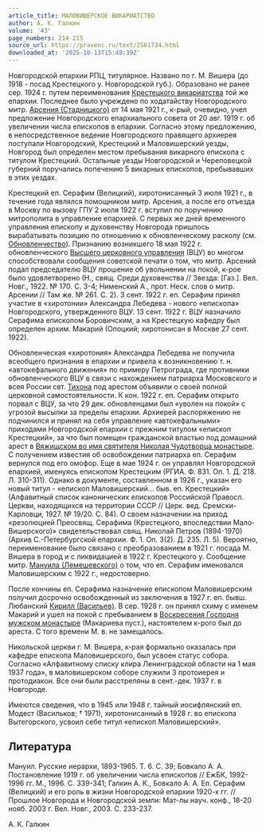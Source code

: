 ```yaml
---
article_title: МАЛОВИШЕРСКОЕ ВИКАРИАТСТВО
author: А. К. Галкин
volume: '43'
page_numbers: 214-215
source_url: https://pravenc.ru/text/2561734.html
downloaded_at: '2025-10-13T15:49:39Z'
---
```


Новгородской епархии РПЦ, титулярное. Названо по г. М. Вишера (до 1918 - посад Крестецкого у. Новгородской губ.). Образовано не ранее сер. 1924 г. путем переименования [Крестецкого викариатства](<https://pravenc.ru/text/Крестецкого викариатства.html>) той же епархии. Последнее было учреждено по ходатайству Новгородского митр. [Арсения (Стадницкого)](<https://pravenc.ru/text/Арсения (Стадницкого).html>) от 14 мая 1921 г., к-рый, очевидно, учел предложение Новгородского епархиального совета от 20 авг. 1919 г. об увеличении числа епископов в епархии. Согласно этому предложению, в непосредственное ведение Новгородского правящего архиерея поступали Новгородский, Крестецкий и Маловишерский уезды, Новгород был определен местом пребывания викарного епископа с титулом Крестецкий. Остальные уезды Новгородской и Череповецкой губерний поручались попечению 5 викарных епископов, пребывавших в этих уездах.

Крестецкий еп. Серафим (Велицкий), хиротонисанный 3 июля 1921 г., в течение года являлся помощником митр. Арсения, а после его отъезда в Москву по вызову ГПУ 2 июля 1922 г. вступил по поручению митрополита в управление епархией. С первых же дней временного управления епископу и духовенству Новгорода пришлось вырабатывать позицию по отношению к обновленческому расколу (см. [Обновленчество](https://pravenc.ru/text/Обновленчество.html)). Признанию возникшего 18 мая 1922 г. обновленческого [Высшего церковного управления](<https://pravenc.ru/text/Высшее Церковное Управление.html>) (ВЦУ) во многом способствовали сообщения советской печати о том, что митр. Арсений подал председателю ВЦУ прошение об увольнении на покой, к-рое было удовлетворено (Н., свящ. Среди духовенства // Звезда: [Газ.]. Вел. Новг., 1922. № 170. С. 3-4; Нименский А., прот. Неск. слов о митр. Арсении // Там же. № 261. С. 2). 3 сент. 1922 г. еп. Серафим принял участие в «хиротонии» Александра Лебедева - нового «епископа» Новгородского, утвержденного ВЦУ. 13 сент. 1922 г. ВЦУ назначило Серафима епископом Боровичским, а на Крестецкую кафедру был определен архим. Макарий (Опоцкий; хиротонисан в Москве 27 сент. 1922).

Обновленческая «хиротония» Александра Лебедева не получила всеобщего признания в епархии и привела к возникновению т. н. «автокефального движения» по примеру Петрограда, где противники обновленческого ВЦУ в связи с нахождением патриарха Московского и всея России свт. [Тихона](https://pravenc.ru/text/Тихон.html) под арестом объявили о своей полной церковной самостоятельности. К кон. 1922 г. еп. Серафим открыто порвал с ВЦУ, за что 29 дек. обновленцами был «уволен на покой» с угрозой высылки за пределы епархии. Архиерей распоряжению не подчинился и принял на себя управление «автокефальными» приходами Новгородской епархии с прежним титулом «епископ Крестецкий», за что был помещен гражданской властью под домашний арест в [Вяжищском во имя святителя Николая Чудотворца монастыре](<https://pravenc.ru/text/Вяжищском во имя святителя Николая Чудотворца монастыре.html>). С получением известия об освобождении патриарха еп. Серафим вернулся под его омофор. Еще в мае 1924 г. он управлял Новгородской епархией, именуясь епископом Крестецким (РГИА. Ф. 831. Оп. 1. Д. 218. Л. 310-311). Однако в документе, составленном в 1926 г., указан его новый титул - «епископ Маловишерский… быв. еп. Крестецкий» (Алфавитный список канонических епископов Российской Правосл. Церкви, находящихся на территории СССР // Церк. вед. Сремски-Карловци, 1927. № 19/20. С. 84). О своем назначении на приход «резолюцией Преосвящ. Серафима (Крестецкого, впоследствии Мало-Вишерского)» свидетельствовал свящ. Николай Петров (1894-1970) (Архив С.-Петербургской епархии. Ф. 1. Оп. 3(2). Д. 235. Л. 5). Вероятно, переименование было связано с преобразованием в 1921 г. посада М. Вишера в город и с ликвидацией в 1922 г. Крестецкого у. Сообщение митр. [Мануила (Лемешевского)](<https://pravenc.ru/text/Мануила (Лемешевского).html>) о том, что еп. Серафим именовался Маловишерским с 1922 г., недостоверно.

После кончины еп. Серафима назначение епископом Маловишерским получил досрочно освобожденный из заключения в 1927 г. еп. бывш. Любанский [Кирилл (Васильев)](<https://pravenc.ru/text/Кирилл (Васильев).html>). В сер. 1928 г. он принял схиму с именем Макарий и ушел на покой с пребыванием в [Воскресения Господня мужском монастыре](<https://pravenc.ru/text/Воскресения Господня мужском монастыре.html>) (Макариева пуст.), настоятелем к-рого был до ареста. С того времени М. в. не замещалось.

Никольской церкви г. М. Вишера, к-рая формально оказалась при кафедре епископа Маловишерского, был усвоен статус собора. Согласно «Алфавитному списку клира Ленинградской области на 1 мая 1937 года», в маловишерском соборе служили 3 протоиерея и протодиакон. Все они были расстреляны в сент.-дек. 1937 г. в Новгороде.

Имеются сведения, что в 1945 или 1948 г. тайный иосифлянский еп. Модест (Васильков; † 1971), хиротонисанный в 1928 г. во епископа Вытегорского, усвоил себе титул «епископ Маловишерский».

## Литература

Мануил. Русские иерархи, 1893-1965. Т. 6. С. 39; Бовкало А. А. Постановление 1919 г. об увеличении числа епископов // ЕжБК, 1992-1996 гг. М., 1996. С. 339-341; Галкин А. К., Бовкало А. А. Еп. Серафим (Велицкий) и его роль в жизни Новгородской епархии 1920-х гг. // Прошлое Новгорода и Новгородской земли: Мат-лы науч. конф., 18-20 нояб. 2003 г. Вел. Новг., 2003. С. 233-237.

А. К. Галкин
